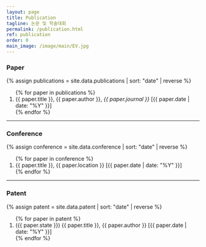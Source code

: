 ```yaml
---
layout: page
title: Publication
tagline: 논문 및 학술대회
permalink: /publication.html
ref: publication
order: 0
main_image: /image/main/EV.jpg
---
```


### Paper

{% assign publications = site.data.publications | sort: "date" | reverse %}
<ol>
  {% for paper in publications %}
    <li>
      {{ paper.title }}, {{ paper.author }}, <i>{{ paper.journal }}</i> [{{ paper.date | date: "%Y"  }}] 
    </li>
  {% endfor %}
</ol>

<hr>

### Conference

{% assign conference = site.data.conference | sort: "date" | reverse %}
<ol>
  {% for paper in conference %}
    <li>
      {{ paper.title }}, {{ paper.location }} [{{ paper.date | date: "%Y"  }}] 
    </li>
  {% endfor %}
</ol>

<hr>

###  Patent

{% assign patent = site.data.patent | sort: "date" | reverse %}
<ol>
  {% for paper in patent %}
    <li>
      ({{ paper.state }}) {{ paper.title }}, {{ paper.author }} [{{ paper.date | date: "%Y"  }}] 
    </li>
  {% endfor %}
</ol>
